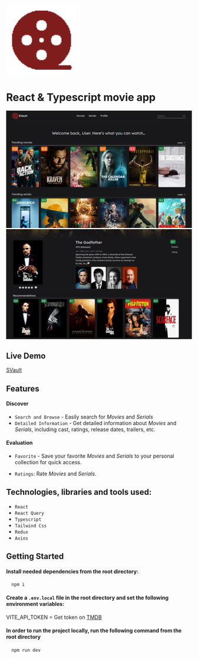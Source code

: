 ![Logo](./public/logo.svg)

# React & Typescript movie app

![Overview](./docs/overview.png)
![Movie](./docs/movie.png)

## Live Demo

[SVault](movie-app-delta-beryl.vercel.app)

## Features

#### Discover

- `Search and Browse` - Easily search for _Movies_ and _Serials_
- `Detailed Information` - Get detailed information about _Movies_ and _Serials_, including cast, ratings, release dates, trailers, etc.

#### Evaluation

- `Favorite` - Save your favorite _Movies_ and _Serials_ to your personal collection for quick access.

- `Ratings`: Rate _Movies_ and _Serials_.

## Technologies, libraries and tools used:

- `React`
- `React Query`
- `Typescript`
- `Tailwind Css`
- `Redux`
- `Axios`

## Getting Started
#### Install needed dependencies from the root directory:


```
  npm i
```

#### Create a `.env.local` file in the root directory and set the following environment variables:

VITE_API_TOKEN = Get token on [TMDB](https://www.themoviedb.org/settings/api)

#### In order to run the project locally, run the following command from the root directory
```
  npm run dev
```
